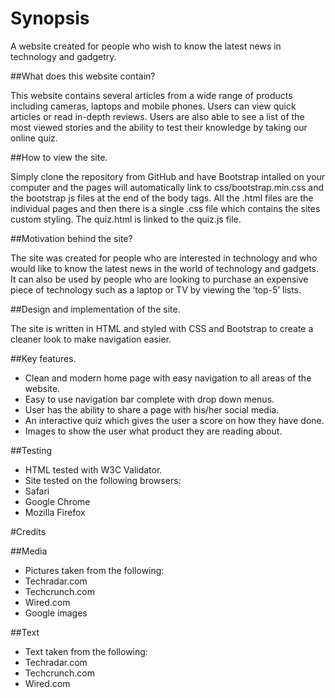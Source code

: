 <h1>Synopsis</h1>

A website created for people who wish to know the latest news in technology and gadgetry.

##What does this website contain?

This website contains several articles from a wide range of products including cameras, laptops and mobile phones. Users can view quick articles or read in-depth reviews. Users are also able to see a list of the most viewed stories and the ability to test their knowledge by taking our online quiz.

##How to view the site.

Simply clone the repository from GitHub and have Bootstrap intalled on your computer and the pages will automatically link to css/bootstrap.min.css and the bootstrap js files at the end of the body tags.
All the .html files are the individual pages and then there is a single .css file which contains the sites custom styling.
The quiz.html is linked to the quiz.js file.

##Motivation behind the site?

The site was created for people who are interested in technology and who would like to know the latest news in the world of technology and gadgets. It can also be used by people who are looking to purchase an expensive piece of technology such as a laptop or TV by viewing the ‘top-5’ lists.

##Design and implementation of the site.

The site is written in HTML and styled with CSS and Bootstrap to create a cleaner look to make navigation easier.

##Key features.

*	Clean and modern home page with easy navigation to all areas of the website.
*	Easy to use navigation bar complete with drop down menus.
*	User has the ability to share a page with his/her social media.
*	An interactive quiz which gives the user a score on how they have done.
*	Images to show the user what product they are reading about.

##Testing

*	HTML tested with W3C Validator.
*	Site tested on the following browsers:
*	Safari
*	Google Chrome
*	Mozilla Firefox


#Credits

##Media

*	Pictures taken from the following:
  *	Techradar.com
  *	Techcrunch.com
  *	Wired.com
  *	Google images

##Text

*	Text taken from the following:
  *	Techradar.com
  *	Techcrunch.com
  *	Wired.com
